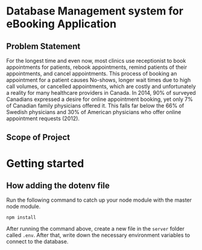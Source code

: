 # Database Management system for eBooking Application

## Problem Statement 

For the longest time and even now, most clinics use receptionist to book appointments for patients, rebook appointments, remind patients of their appointments, and cancel appointments. This process of booking an appointment for a patient causes No-shows, longer wait times due to high call volumes, or cancelled appointments, which are costly and unfortunately a reality for many healthcare providers in Canada. In 2014, 90% of surveyed Canadians expressed a desire for online appointment booking, yet only 7% of Canadian family physicians offered it. This falls far below the 66% of Swedish physicians and 30% of American physicians who offer online appointment requests (2012). 

## Scope of Project

# Getting started 


## How adding the dotenv file
Run the following command to catch up your node module with the master node module.

```{bash}
npm install
```
After running the command above, create a new file in the `server` folder called `.env`. After that, write down the necessary environment variables to connect to the database.
